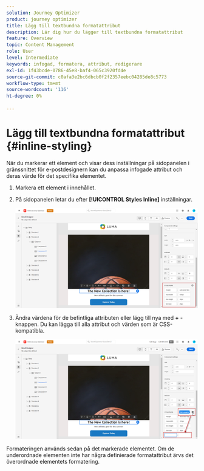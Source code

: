 ```yaml
---
solution: Journey Optimizer
product: journey optimizer
title: Lägg till textbundna formatattribut
description: Lär dig hur du lägger till textbundna formatattribut
feature: Overview
topic: Content Management
role: User
level: Intermediate
keywords: infogad, formatera, attribut, redigerare
exl-id: 1f43bcde-0786-45e8-baf4-065c3920fd4e
source-git-commit: c0afa3e2bc6dbcb0f2f2357eebc04285de8c5773
workflow-type: tm+mt
source-wordcount: '116'
ht-degree: 0%

---
```


# Lägg till textbundna formatattribut {#inline-styling}

När du markerar ett element och visar dess inställningar på sidopanelen i gränssnittet för e-postdesignern kan du anpassa infogade attribut och deras värde för det specifika elementet.

1. Markera ett element i innehållet.
1. På sidopanelen letar du efter **[!UICONTROL Styles Inline]** inställningar.

   ![](assets/styles_1.png)

1. Ändra värdena för de befintliga attributen eller lägg till nya med **+** -knappen. Du kan lägga till alla attribut och värden som är CSS-kompatibla.

   ![](assets/styles_2.png)

Formateringen används sedan på det markerade elementet. Om de underordnade elementen inte har några definierade formatattribut ärvs det överordnade elementets formatering.
